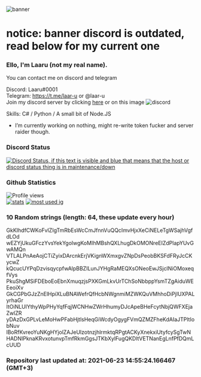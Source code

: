 
![banner](https://raw.githubusercontent.com/stop-bark/stop-bark/master/banner4.png)
# notice: banner discord is outdated, read below for my current one


### Ello, I'm Laaru (not my real name).

You can contact me on discord and telegram  

Discord: Laaru#0001  
Telegram: https://t.me/laar-u or @laar-u  
Join my discord server by clicking [here](https://discord.gg/invite/monk) or on this image ![discord](https://discord.com/api/guilds/848458923136122901/embed.png)

Skills: C# / Python / A small bit of Node.JS  

- I’m currently working on nothing, might re-write token fucker and server raider though.

### Discord Status
[![Discord Status, if this text is visible and blue that means that the host or discord status thing is in maintenance/down](https://discord.c99.nl/widget/theme-4/739824148267925565.png)](https://discord.c99.nl/)

### Github Statistics
![Profile views](https://komarev.com/ghpvc/?username=Laar-u) <br> [![stats](https://github-readme-stats.vercel.app/api?username=Laar-u&show_icons=true&theme=synthwave)](https://github.com/anuraghazra/github-readme-stats) [![most used ig](https://github-readme-stats.vercel.app/api/top-langs/?username=Laar-u&layout=compact&theme=synthwave&show_icons=true&langs_count=10)]((https://github.com/anuraghazra/github-readme-stats))

### 10 Random strings (length: 64, these update every hour)
GkKIhdfCWKoFvIZIgTmRbEsWcCmJfnnVuQQcImvHjxXeCiNELeTgWSajhVgfdLOd
wEZYjUkuGFczYvsYekYgolwgKoMIhMBshQXLhugDkOMONreEIZdPlapYUvGwAMQn
VTLALPnAeAojCTiZyixDArcnkErjVKignWXmxgvZNpDsPeobBKSFdFRyJcCKycwZ
kQcucUYPqDzvisqycpfwAlpBBZILunJYHgRaMEQXsONeoEwJSjclNiOMoxeqfVys
PkuShgMSiFDEboEoEbnXmuqzjsPXKGmLkvUrTChSoNbbppYsmTZgAiduWEEeoiXv
GkCGPbGJzZnElHpiXLuBNAWefrQfHcbNWgnmiMZWKQuVMhhoDiPjlUXPALyrhaGr
ItOiNLUlYthyWpPHyYqfFqjWCNHwZWrHhumyDJcApeBHeFcytNbjQWFXEjaZwlZR
yDAzDxGPLvLeMoHwPFabHjtlsHeqGiWcdyOgygFVmQZMZFheKdAIaJTPltIobNuv
lBoRfKvreoYuNKgHYjolZAJeUlzotnzjhlrmktqRPgtACKyXnekxiUtyfcySgTwN
HADNIPknaKRvxotunvpTmfRkmGgsJTKbXylFugQKDltVETNanEgLnfPfDQmLcUUD

### Repository last updated at: 2021-06-23 14:55:24.166467 (GMT+3)
